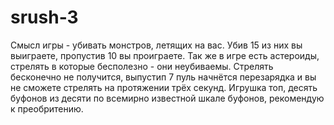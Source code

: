 # srush-3
Смысл игры - убивать монстров, летящих на вас. Убив 15 из них вы выиграете, пропустив 10 вы проиграете. Так же в игре есть астероиды, стрелять в которые бесполезно - они неубиваемы. Стрелять бесконечно не получится, выпустип 7 пуль начнётся перезарядка и вы не сможете стрелять на протяжении трёх секунд. Игрушка топ, десять буфонов из десяти по всемирно известной шкале буфонов, рекомендую к преобритению.
